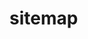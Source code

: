 # sitemap
<p 1. Sitemap Automatic For Blogspot p/>
<p 2. Click new page blogspot p/>
<p 4. Change HTML View p/>
<p 5. Copy Script p/>
<pre>
<code>
<script src="https://cdn.jsdelivr.net/gh/edsaed/sitemap@main/sitemap.js"></script><script src="http://www.edsaed.eu.org/feeds/posts/default?max-results=9999&amp;alt=json-in-script&amp;callback=loadtoc"></script>
<code/>
<pre/>
<p 6. Paste p/>
<P 7. Change https://www.edsaed.eu.org using your url blog p/>
<p 8. Save p/>
